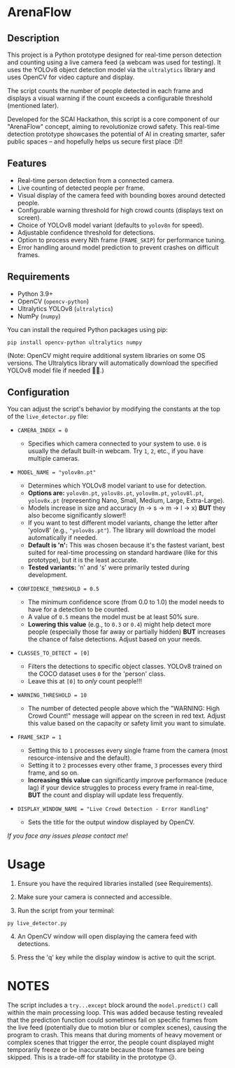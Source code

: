 # ArenaFlow

## Description

This project is a Python prototype designed for real-time person detection and counting using a live camera feed (a webcam was used for testing). It uses the YOLOv8 object detection model via the `ultralytics` library and uses OpenCV for video capture and display.

The script counts the number of people detected in each frame and displays a visual warning if the count exceeds a configurable threshold (mentioned later). 

Developed for the SCAI Hackathon, this script is a core component of our "ArenaFlow" concept, aiming to revolutionize crowd safety. This real-time detection prototype showcases the potential of AI in creating smarter, safer public spaces – and hopefully helps us secure first place :D!!

## Features

* Real-time person detection from a connected camera.
* Live counting of detected people per frame.
* Visual display of the camera feed with bounding boxes around detected people.
* Configurable warning threshold for high crowd counts (displays text on screen).
* Choice of YOLOv8 model variant (defaults to `yolov8n` for speed).
* Adjustable confidence threshold for detections.
* Option to process every Nth frame (`FRAME_SKIP`) for performance tuning.
* Error handling around model prediction to prevent crashes on difficult frames.

## Requirements

* Python 3.9+
* OpenCV (`opencv-python`)
* Ultralytics YOLOv8 (`ultralytics`)
* NumPy (`numpy`)

You can install the required Python packages using pip:

```
pip install opencv-python ultralytics numpy
```
(Note: OpenCV might require additional system libraries on some OS versions. The Ultralytics library will automatically download the specified YOLOv8 model file if needed 👍🏻.)

## Configuration

You can adjust the script's behavior by modifying the constants at the top of the `live_detector.py` file:

* `CAMERA_INDEX = 0`
    * Specifies which camera connected to your system to use. `0` is usually the default built-in webcam. Try `1`, `2`, etc., if you have multiple cameras.

* `MODEL_NAME = "yolov8n.pt"`
    * Determines which YOLOv8 model variant to use for detection.
    * **Options are:** `yolov8n.pt`, `yolov8s.pt`, `yolov8m.pt`, `yolov8l.pt`, `yolov8x.pt` (representing Nano, Small, Medium, Large, Extra-Large).
    * Models increase in size and accuracy (n -> s -> m -> l -> x) **BUT** they also become significantly slower!!
    * If you want to test different model variants, change the letter after 'yolov8' (e.g., `"yolov8s.pt"`). The library will download the model automatically if needed.
    * **Default is 'n':** This was chosen because it's the fastest variant, best suited for real-time processing on standard hardware (like for this prototype), but it is the least accurate.
    * **Tested variants:** 'n' and 's' were primarily tested during development.

* `CONFIDENCE_THRESHOLD = 0.5`
    * The minimum confidence score (from 0.0 to 1.0) the model needs to have for a detection to be counted.
    * A value of `0.5` means the model must be at least 50% sure.
    * **Lowering this value** (e.g., to `0.3` or `0.4`) might help detect more people (especially those far away or partially hidden) **BUT** increases the chance of false detections. Adjust based on your needs.

* `CLASSES_TO_DETECT = [0]`
    * Filters the detections to specific object classes. YOLOv8 trained on the COCO dataset uses `0` for the 'person' class.
    * Leave this at `[0]` to *only* count people!!!

* `WARNING_THRESHOLD = 10`
    * The number of detected people above which the "WARNING: High Crowd Count!" message will appear on the screen in red text. Adjust this value based on the capacity or safety limit you want to simulate.

* `FRAME_SKIP = 1`
    * Setting this to `1` processes every single frame from the camera (most resource-intensive and the default).
    * Setting it to `2` processes every other frame, `3` processes every third frame, and so on.
    * **Increasing this value** can significantly improve performance (reduce lag) if your device struggles to process every frame in real-time, **BUT** the count and display will update less frequently.

* `DISPLAY_WINDOW_NAME = "Live Crowd Detection - Error Handling"`
    * Sets the title for the output window displayed by OpenCV.

*If you face any issues please contact me!*

# Usage
1. Ensure you have the required libraries installed (see Requirements).

2. Make sure your camera is connected and accessible.

3. Run the script from your terminal:
```
py live_detector.py
```
4. An OpenCV window will open displaying the camera feed with detections.

5. Press the 'q' key while the display window is active to quit the script.

# NOTES
The script includes a ```try...except``` block around the ```model.predict()``` call within the main processing loop. This was added because testing revealed that the prediction function could sometimes fail on specific frames from the live feed (potentially due to motion blur or complex scenes), causing the program to crash. This means that during moments of heavy movement or complex scenes that trigger the error, the people count displayed might temporarily freeze or be inaccurate because those frames are being skipped. This is a trade-off for stability in the prototype 😥. 
